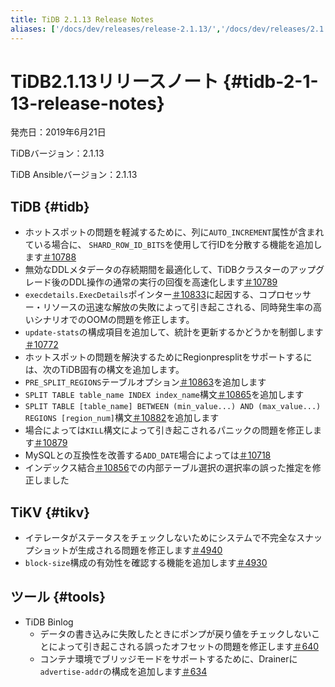 ```yaml
---
title: TiDB 2.1.13 Release Notes
aliases: ['/docs/dev/releases/release-2.1.13/','/docs/dev/releases/2.1.13/']
---
```


# TiDB2.1.13リリースノート {#tidb-2-1-13-release-notes}

発売日：2019年6月21日

TiDBバージョン：2.1.13

TiDB Ansibleバージョン：2.1.13

## TiDB {#tidb}

-   ホットスポットの問題を軽減するために、列に`AUTO_INCREMENT`属性が含まれている場合に、 `SHARD_ROW_ID_BITS`を使用して行IDを分散する機能を追加します[＃10788](https://github.com/pingcap/tidb/pull/10788)
-   無効なDDLメタデータの存続期間を最適化して、TiDBクラスターのアップグレード後のDDL操作の通常の実行の回復を高速化します[＃10789](https://github.com/pingcap/tidb/pull/10789)
-   `execdetails.ExecDetails`ポインター[＃10833](https://github.com/pingcap/tidb/pull/10833)に起因する、コプロセッサー・リソースの迅速な解放の失敗によって引き起こされる、同時発生率の高いシナリオでのOOMの問題を修正します。
-   `update-stats`の構成項目を追加して、統計を更新するかどうかを制御します[＃10772](https://github.com/pingcap/tidb/pull/10772)
-   ホットスポットの問題を解決するためにRegionpresplitをサポートするには、次のTiDB固有の構文を追加します。
-   `PRE_SPLIT_REGIONS`テーブルオプション[＃10863](https://github.com/pingcap/tidb/pull/10863)を追加します
-   `SPLIT TABLE table_name INDEX index_name`構文[＃10865](https://github.com/pingcap/tidb/pull/10865)を追加します
-   `SPLIT TABLE [table_name] BETWEEN (min_value...) AND (max_value...) REGIONS [region_num]`構文[＃10882](https://github.com/pingcap/tidb/pull/10882)を追加します
-   場合によっては`KILL`構文によって引き起こされるパニックの問題を修正します[＃10879](https://github.com/pingcap/tidb/pull/10879)
-   MySQLとの互換性を改善する`ADD_DATE`場合によっては[＃10718](https://github.com/pingcap/tidb/pull/10718)
-   インデックス結合[＃10856](https://github.com/pingcap/tidb/pull/10856)での内部テーブル選択の選択率の誤った推定を修正しました

## TiKV {#tikv}

-   イテレータがステータスをチェックしないためにシステムで不完全なスナップショットが生成される問題を修正します[＃4940](https://github.com/tikv/tikv/pull/4940)
-   `block-size`構成の有効性を確認する機能を追加します[＃4930](https://github.com/tikv/tikv/pull/4930)

## ツール {#tools}

-   TiDB Binlog
    -   データの書き込みに失敗したときにポンプが戻り値をチェックしないことによって引き起こされる誤ったオフセットの問題を修正します[＃640](https://github.com/pingcap/tidb-binlog/pull/640)
    -   コンテナ環境でブリッジモードをサポートするために、Drainerに`advertise-addr`の構成を追加します[＃634](https://github.com/pingcap/tidb-binlog/pull/634)
